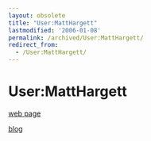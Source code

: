 ```yaml
---
layout: obsolete
title: "User:MattHargett"
lastmodified: '2006-01-08'
permalink: /archived/User:MattHargett/
redirect_from:
  - /User:MattHargett/
---
```


User:MattHargett
================

[web page](http://www.clock.org/~matt%7CMatt's)

[blog](http://wiki.yak.net/~pretention%7CMatt's)

